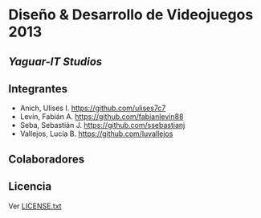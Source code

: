 Diseño & Desarrollo de Videojuegos 2013
=======================================

***Yaguar-IT Studios***
-----------------------

Integrantes
-----------
* Anich, Ulises I. <https://github.com/ulises7c7>
* Levin, Fabián A. <https://github.com/fabianlevin88>
* Seba, Sebastián J. <https://github.com/ssebastianj>
* Vallejos, Lucía B. <https://github.com/luvallejos>

Colaboradores
-------------

Licencia
--------
Ver [LICENSE.txt](LICENSE.txt)
